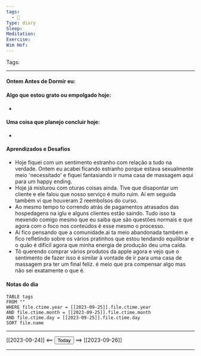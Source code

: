 ```yaml
---
tags:
  - 📝
Type: diary
Sleep: 
Meditation: 
Exercise: 
Wim Hof:
---
```


Tags:  

---
#### Ontem Antes de Dormir eu:

#### Algo que estou grato ou empolgado hoje:
- 

#### Uma coisa que planejo concluir hoje:
- 

#### Aprendizados e Desafios
- Hoje fiquei com um sentimento estranho com relação a tudo na verdade. Ontem eu acabei ficando estranho porque estava sexualmente meio 'necessitado' e fiquei fantasiando ir numa casa de massagem aqui para um happy ending.
- Hoje já misturou com oturas coisas ainda. Tive que disapontar um cliente e ele falou que nosso serviço é muito ruim. Aí em seguida também vi que houveram 2 reembolsos do curso.
- Ao mesmo tempo to correndo atrás de pagamentos atrasados das hospedagens na iglu e alguns clientes estão saindo. Tudo isso ta mexendo comigo mesmo que eu saiba que são questões normais e que agora com o foco nos conteúdos é esse mesmo o processo.
- Aí fico pensando que a comunidade.ai ta meio abandonada também e fico refletindo sobre os vários pratinhos que estou tendando equilibrar e o quão é difícil agora que minha energia de produção deu uma caída.
- Tô querendo comprar vários produtos da apple agora e vejo que o sentimento de fazer isso é similar à vontade de ir para uma casa de massagem pra ter um final feliz. é meio que pra compensar algo mas não sei exatamente o que é.
#### Notas do dia
```dataview
TABLE tags
FROM ""
WHERE file.ctime.year = [[2023-09-25]].file.ctime.year
AND file.ctime.month = [[2023-09-25]].file.ctime.month
AND file.ctime.day = [[2023-09-25]].file.ctime.day
SORT file.name
```

---

[[2023-09-24]] <== <button class="date_button_today">Today</button> ==> [[2023-09-26]]

---




